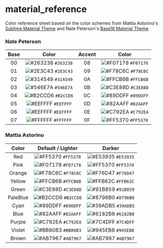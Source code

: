 # material_reference

Color reference sheet based on the color schemes from Mattia Astorino's [Sublime Material Theme](https://github.com/equinusocio/material-theme) and Nate Peterson's [Base16 Material Theme](https://github.com/ntpeters/base16-materialtheme-scheme)

### Nate Peterson

| Base | Color | Accent | Color |
|:-:|:--:|:-:|:--:|
| 00 |![#263238](https://place-hold.it/45x15/263238/000000?text=+) `#263238` | 08 |![#F07178](https://place-hold.it/45x15/F07178/000000?text=+) `#F07178` |
| 01 |![#2E3C43](https://place-hold.it/45x15/2E3C43/000000?text=+) `#2E3C43` | 09 |![#F78C6C](https://place-hold.it/45x15/F78C6C/000000?text=+) `#F78C6C` |
| 02 |![#314549](https://place-hold.it/45x15/314549/000000?text=+) `#314549` | 0A |![#FFCB6B](https://place-hold.it/45x15/FFCB6B/000000?text=+) `#FFCB6B` |
| 03 |![#546E7A](https://place-hold.it/45x15/546E7A/000000?text=+) `#546E7A` | 0B |![#C3E88D](https://place-hold.it/45x15/C3E88D/000000?text=+) `#C3E88D` |
| 04 |![#B2CCD6](https://place-hold.it/45x15/B2CCD6/000000?text=+) `#B2CCD6` | 0C |![#89DDFF](https://place-hold.it/45x15/89DDFF/000000?text=+) `#89DDFF` |
| 05 |![#EEFFFF](https://place-hold.it/45x15/EEFFFF/000000?text=+) `#EEFFFF` | 0D |![#82AAFF](https://place-hold.it/45x15/82AAFF/000000?text=+) `#82AAFF` |
| 06 |![#EEFFFF](https://place-hold.it/45x15/EEFFFF/000000?text=+) `#EEFFFF` | 0E |![#C792EA](https://place-hold.it/45x15/C792EA/000000?text=+) `#C792EA` |
| 07 |![#FFFFFF](https://place-hold.it/45x15/FFFFFF/000000?text=+) `#FFFFFF` | 0F |![#FF5370](https://place-hold.it/45x15/FF5370/000000?text=+) `#FF5370` |

### Mattia Astorino 
| Color      | Default / Lighter |  Darker    |
|:-:|:--:|:--:|
| Red    | ![#FF5370](https://place-hold.it/45x15/FF5370/000000?text=+) `#FF5370` | ![#E53935](https://place-hold.it/45x15/E53935/000000?text=+) `#E53935` |
| Pink   | ![#F07178](https://place-hold.it/45x15/F07178/000000?text=+) `#F07178` | ![#FF5370](https://place-hold.it/45x15/FF5370/000000?text=+) `#FF5370` |
| Orange | ![#F78C6C](https://place-hold.it/45x15/F78C6C/000000?text=+) `#F78C6C` | ![#F76D47](https://place-hold.it/45x15/F76D47/000000?text=+) `#F76D47` |
| Yellow | ![#FFCB6B](https://place-hold.it/45x15/FFCB6B/000000?text=+) `#FFCB6B` | ![#FFB62C](https://place-hold.it/45x15/FFB62C/000000?text=+) `#FFB62C` |
| Green  | ![#C3E88D](https://place-hold.it/45x15/C3E88D/000000?text=+) `#C3E88D` | ![#91B859](https://place-hold.it/45x15/91B859/000000?text=+) `#91B859` |
|PaleBlue| ![#B2CCD6](https://place-hold.it/45x15/B2CCD6/000000?text=+) `#B2CCD6` | ![#8796B0](https://place-hold.it/45x15/8796B0/000000?text=+) `#8796B0` |
| Cyan   | ![#89DDFF](https://place-hold.it/45x15/89DDFF/000000?text=+) `#89DDFF` | ![#39ADB5](https://place-hold.it/45x15/39ADB5/000000?text=+) `#39ADB5` |
| Blue   | ![#82AAFF](https://place-hold.it/45x15/82AAFF/000000?text=+) `#82AAFF` | ![#6182B8](https://place-hold.it/45x15/6182B8/000000?text=+) `#6182B8` |
| Purple | ![#C792EA](https://place-hold.it/45x15/C792EA/000000?text=+) `#C792EA` | ![#7C4DFF](https://plac-ehold.it/45x15/7C4DFF/000000?text=+) `#7C4DFF` |
| Violet | ![#BB80B3](https://place-hold.it/45x15/BB80B3/000000?text=+) `#BB80B3` | ![#945EB8](https://place-hold.it/45x15/945EB8/000000?text=+) `#945EB8` |
| Brown  | ![#AB7967](https://place-hold.it/45x15/AB7967/000000?text=+) `#AB7967` | ![#AB7967](https://place-hold.it/45x15/AB7967/000000?text=+) `#AB7967` |
